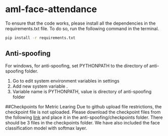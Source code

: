 # aml-face-attendance
To ensure that the code works, please install all the dependencies in the requirements.txt file. To do so, run the following command in the terminal.

```bash
pip install -r requirements.txt
```

## Anti-spoofing
For windows, for anti-spoofing, set PYTHONPATH to the directory of anti-spoofing folder.
1. Go to edit system environment variables in settings
2. Add new system variable .
3. Variable name is PYTHONPATH, value is directory of anti-spoofing folder

##Checkpoints for Metric Learing
Due to github upload file restrictions, the checkpoint file is not uploaded. Please download the checkpoint files from the following [link](https://drive.google.com/drive/folders/1oxgZgjsnpTs-2LTgrqR2T5DX8j9_AyxI?usp=drive_link) and place it in the anti-spoofing/checkpoints folder. There should be 3 files in the checkpoints folder. We have also included the face classification model with softmax layer.






